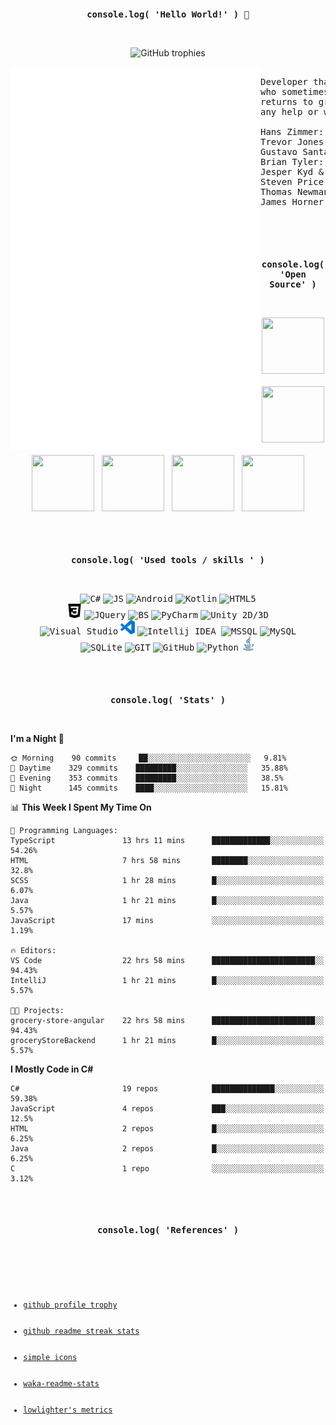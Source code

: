 <!--
- 🔭 I’m currently working on ...
- 🌱 I’m currently learning ...
- 👯 I’m looking to collaborate on ...
- 🤔 I’m looking for help with ...
- 💬 Ask me about ...
- ⚡ Fun fact: ...
- 🤔 I’m looking for help with ...
- 👯 I’m looking to collaborate on ...
-->

<code>
  <h3 align="center">console.log( 'Hello World!' ) 👋</h3>
</code>

<p align="center">
  <img src="https://github-profile-trophy.vercel.app/?username=trolit" height="100px" alt="GitHub trophies"/>
</p>

<img align="left" src="https://github.com/trolit/trolit/blob/master/github-metrics.svg" width="400px" alt="GitHub metrics"/> 

<pre align="right">
<div align="center">
Developer that likes to invent, make and cooperate on IT solutions 
who sometimes plays games, does some kickboxing, watches movies or 
returns to great soundtracks from awesome composers. If you need
any help or want to say <strong>hello</strong>, catch me on Discord:)

Hans Zimmer: <a href="https://youtu.be/sKFLpfv4hSY?list=PLCrKXyV2OjXiChtGSzLIQ4RHKvlzEdjnC">King Arthur</a>, <a href="https://youtu.be/f2omHyq6Lrg?list=PLCrKXyV2OjXiChtGSzLIQ4RHKvlzEdjnC">Last Samurai</a>
Trevor Jones: <a href="https://youtu.be/ygNuRpwZqRU?list=PLCrKXyV2OjXiChtGSzLIQ4RHKvlzEdjnC">The Last of the Mohicans</a>
Gustavo Santaolalla & Mac Quayle: <a href="https://youtu.be/E5qCgrRXR5E?list=PLCrKXyV2OjXiChtGSzLIQ4RHKvlzEdjnC">The Last Of Us Part 2</a>
Brian Tyler: <a href="https://youtu.be/BDBXjyPfWyA?list=PLCrKXyV2OjXiChtGSzLIQ4RHKvlzEdjnC">COD MW3</a>
Jesper Kyd & Lorne Balfe: <a href="https://youtu.be/YSdzkOhyqAk">Assassin's Creed R</a>
Steven Price: <a href="https://youtu.be/xhfo-lB6JS8?list=PLCrKXyV2OjXiChtGSzLIQ4RHKvlzEdjnC">Fury</a>
Thomas Newman: <a href="https://youtu.be/KzmdfOh6su4?list=PLCrKXyV2OjXiChtGSzLIQ4RHKvlzEdjnC">1917</a>
James Horner: <a href="https://youtu.be/JYMySrHL0Fo?list=PLCrKXyV2OjXiChtGSzLIQ4RHKvlzEdjnC">Braveheart</a>
</div>
</pre>

<code>
  <h3 align="center">console.log( 'Open Source' )</h3>
</code>

<p align="center">
   <kbd><a href="https://os-expected.github.io/EzGitDoc-documentation/"><img src="https://os-expected.github.io/EzGitDoc-documentation/img/favicon.png" width="100" height="90"/></a></kbd> &nbsp; <kbd><a href="https://github.com/OS-expected/document-and-compare"><img src="https://trolit.github.io/images/docAndCom-cover.png" width="100" height="90"/></a></kbd> &nbsp; <kbd><a href="https://github.com/OS-expected/3vry"><img src="https://trolit.github.io/images/3vry-cover.png" width="100" height="90"/></a></kbd> &nbsp; <kbd><a href="https://github.com/trolit/projectZero"><img src="https://trolit.github.io/images/projectZero-square.jpg" width="100" height="90"/></a></kbd> &nbsp; <kbd><a href="https://github.com/trolit/sShuffler"><img src="https://trolit.github.io/images/sShuffler-cover.PNG" width="100" height="90"/></a></kbd> &nbsp; <kbd><a href="https://github.com/trolit/Wordally"><img src="https://trolit.github.io/images/wordally-cover.png" width="100" height="90"/></a></kbd>
</p>

<code>
  <h3 align="center">console.log( 'Used tools / skills ' )</h3>
</code>

<p align="center">
  <kbd><img src="https://github.com/simple-icons/simple-icons/blob/develop/icons/csharp.svg" height="23" alt="C#"/></kbd> <kbd><img src="https://github.com/simple-icons/simple-icons/blob/develop/icons/javascript.svg" height="23" alt="JS"/></kbd> <kbd><img src="https://github.com/simple-icons/simple-icons/blob/develop/icons/android.svg" height="23" alt="Android"/></kbd> <kbd><img src="https://github.com/simple-icons/simple-icons/blob/develop/icons/kotlin.svg" height="23" alt="Kotlin"/></kbd> <kbd><img src="https://github.com/simple-icons/simple-icons/blob/develop/icons/html5.svg" height="23" alt="HTML5"/></kbd> <br/> <kbd><img src="https://github.com/simple-icons/simple-icons/blob/develop/icons/css3.svg" height="23" alt="CSS3"/></kbd> <kbd><img src="https://github.com/simple-icons/simple-icons/blob/develop/icons/jquery.svg" height="23" alt="JQuery"/></kbd> <kbd><img src="https://github.com/simple-icons/simple-icons/blob/develop/icons/bootstrap.svg" height="23" alt="BS"/></kbd> <kbd><img src="https://github.com/simple-icons/simple-icons/blob/develop/icons/pycharm.svg" height="23" alt="PyCharm"/></kbd>  <kbd><img src="https://github.com/simple-icons/simple-icons/blob/develop/icons/unity.svg" height="23" alt="Unity 2D/3D"/></kbd> <br/> <kbd><img src="https://github.com/simple-icons/simple-icons/blob/develop/icons/visualstudio.svg" height="23" alt="Visual Studio"/></kbd> <kbd><img src="https://github.com/simple-icons/simple-icons/blob/develop/icons/visualstudiocode.svg" height="23" alt="VSC"/></kbd> <kbd><img src="https://github.com/simple-icons/simple-icons/blob/develop/icons/intellijidea.svg" height="23" alt="Intellij IDEA"/> </kbd> <kbd><img src="https://github.com/simple-icons/simple-icons/blob/develop/icons/microsoftsqlserver.svg" height="23" alt="MSSQL"/></kbd> <kbd><img src="https://github.com/simple-icons/simple-icons/blob/develop/icons/mysql.svg" height="23" alt="MySQL"/></kbd> <br/> <kbd><img src="https://github.com/simple-icons/simple-icons/blob/develop/icons/sqlite.svg" height="23" alt="SQLite"/></kbd> <kbd><img src="https://github.com/simple-icons/simple-icons/blob/develop/icons/git.svg" height="23" alt="GIT"/></kbd> <kbd><img src="https://github.com/simple-icons/simple-icons/blob/develop/icons/github.svg" height="23" alt="GitHub"/></kbd> <kbd><img src="https://github.com/simple-icons/simple-icons/blob/develop/icons/python.svg" height="23" alt="Python"/></kbd> <kbd><img src="https://github.com/simple-icons/simple-icons/blob/develop/icons/java.svg" height="23" alt="Java"/></kbd>
</p>

<code>
  <h3 align="center">console.log( 'Stats' )</h3>
</code>

<!--START_SECTION:waka-->
**I'm a Night 🦉** 

```text
🌞 Morning    90 commits     ██░░░░░░░░░░░░░░░░░░░░░░░   9.81% 
🌆 Daytime    329 commits    █████████░░░░░░░░░░░░░░░░   35.88% 
🌃 Evening    353 commits    █████████░░░░░░░░░░░░░░░░   38.5% 
🌙 Night      145 commits    ████░░░░░░░░░░░░░░░░░░░░░   15.81%

```


📊 **This Week I Spent My Time On** 

```text
💬 Programming Languages: 
TypeScript               13 hrs 11 mins      █████████████░░░░░░░░░░░░   54.26% 
HTML                     7 hrs 58 mins       ████████░░░░░░░░░░░░░░░░░   32.8% 
SCSS                     1 hr 28 mins        █░░░░░░░░░░░░░░░░░░░░░░░░   6.07% 
Java                     1 hr 21 mins        █░░░░░░░░░░░░░░░░░░░░░░░░   5.57% 
JavaScript               17 mins             ░░░░░░░░░░░░░░░░░░░░░░░░░   1.19%

🔥 Editors: 
VS Code                  22 hrs 58 mins      ███████████████████████░░   94.43% 
IntelliJ                 1 hr 21 mins        █░░░░░░░░░░░░░░░░░░░░░░░░   5.57%

🐱‍💻 Projects: 
grocery-store-angular    22 hrs 58 mins      ███████████████████████░░   94.43% 
groceryStoreBackend      1 hr 21 mins        █░░░░░░░░░░░░░░░░░░░░░░░░   5.57%

```

**I Mostly Code in C#** 

```text
C#                       19 repos            ██████████████░░░░░░░░░░░   59.38% 
JavaScript               4 repos             ███░░░░░░░░░░░░░░░░░░░░░░   12.5% 
HTML                     2 repos             █░░░░░░░░░░░░░░░░░░░░░░░░   6.25% 
Java                     2 repos             █░░░░░░░░░░░░░░░░░░░░░░░░   6.25% 
C                        1 repo              ░░░░░░░░░░░░░░░░░░░░░░░░░   3.12%

```



<!--END_SECTION:waka-->

<code>
  <h3 align="center">console.log( 'References' )</h3>
</code>

<code>
  <ul>
    <li><a href="https://github.com/ryo-ma/github-profile-trophy">github profile trophy</a></li>
    <li><a href="https://github.com/DenverCoder1/github-readme-streak-stats">github readme streak stats</a></li>
    <li><a href="https://simpleicons.org/">simple icons</a></li>
    <li><a href="https://github.com/anmol098/waka-readme-stats">waka-readme-stats</a></li>
    <li><a href="https://github.com/lowlighter/metrics">lowlighter's metrics</a></li>
  </ul>
</code>
